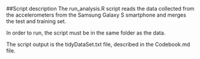 ##Script description
The run_analysis.R script reads the data collected from the accelerometers from the Samsung Galaxy S smartphone and merges the test and training set.

In order to run, the script must be in the same folder as the data.

The script output is the tidyDataSet.txt file, described in the Codebook.md file.

